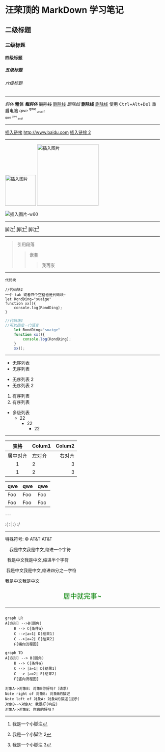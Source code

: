 # 汪荣顶的 MarkDown 学习笔记

## 二级标题

### 三级标题

#### 四级标题

##### 五级标题

###### 六级标题

---

_斜体_
**粗体**
**_粗斜体_**
~~删除线~~
<u>删除线</u>
<i>删除线</i>
<b>删除线</b>
<a href="#">删除线</a>
使用 <kbd>Ctrl</kbd>+<kbd>Alt</kbd>+<kbd>Del</kbd> 重启电脑
<em>qwe</em> <sup>qwe</sup> <sub>asdf<sub>
<br>
<em>qwe</em> <sup>qwe</sup> <sub>asdf<sub>

---

[插入链接](http://www.baidu.com "这是一个title")
<http://www.baidu.com>
[插入链接 2][插入的链接]

[插入的链接]: "http://www.baidu.com" "baidu"

---

<img alt="插入图片" title="title" src="https://wx3.sinaimg.cn/mw690/78d674f3ly1glz2ekz9boj20u00u0qak.jpg" width="100px">
<img alt="插入图片" src="https://wx3.sinaimg.cn/mw690/78d674f3ly1glz2ekz9boj20u00u0qak.jpg" height="200px">

![插入图片-w60](https://wx3.sinaimg.cn/mw690/78d674f3ly1glz2ekz9boj20u00u0qak.jpg "title")

---

脚注[^er]
脚注[^er2]
脚注[^er3]

[^er]: 我是一个小脚注
[^er2]: 我是一个小脚注 2
[^er3]: 我是一个小脚注 3

---

> 引用段落
>
> > 嵌套
> >
> > > 我再嵌

---

`代码块`

    //代码块2
    一个 tab 或者四个空格也是代码块~
    let RondDing="suaige"
    function xx(){
        console.log(RondDing);
    }

```JavaScript
//代码块3
//可以指定一门语言
    let RondDing="suaige"
    function xx(){
        console.log(RondDing);
    }
    xx();
```

---

-   无序列表
-   无序列表

*   无序列表 2
*   无序列表 2

1. 有序列表
2. 有序列表

-   多级列表
    -   22
        -   22
            -   22

---

|   表格   | Colum1 | Colum2 |
| :------: | :----- | -----: |
| 居中对齐 | 左对齐 | 右对齐 |
|    1     | 2      |      3 |
|    1     | 2      |      3 |

<table>
    <thead>
        <th>qwe</th>
        <th>qwe</th>
        <th>qwe</th>
    </thead>
    <tr>
        <td>Foo</td>
        <td>Foo</td>
        <td>Foo</td>
    </tr>
    <tr>
        <td>Foo</td>
        <td>Foo</td>
        <td>Foo</td>
    </tr>
</table>
---

:( :| :) :/

---

特殊符号:
&copy;
AT&T
AT&amp;T

<div style="text-align:left">

&emsp;我是中文我是中文,缩进一个字符

&ensp;我是中文我是中文,缩进半个字符

&nbsp;我是中文我是中文,缩进四分之一字符

我是中文我是中文

</div>

<div style="text-align:center;color:green;font-size:22px">

居中就完事~

</div>

---

```mermaid

graph LR
A[方形] -->B(圆角)
    B --> C{条件a}
    C -->|a=1| D[结果1]
    C -->|a=2| E[结果2]
    F[横向流程图]
```

```mermaid
graph TD
A[方形] --> B(圆角)
    B --> C{条件a}
    C --> |a=1| D[结果1]
    C --> |a=2| E[结果2]
    F[竖向流程图]
```

```sequence
对象A->对象B: 对象B你好吗?（请求）
Note right of 对象B: 对象B的描述
Note left of 对象A: 对象A的描述(提示)
对象B-->对象A: 我很好(响应)
对象A->对象B: 你真的好吗？
```
